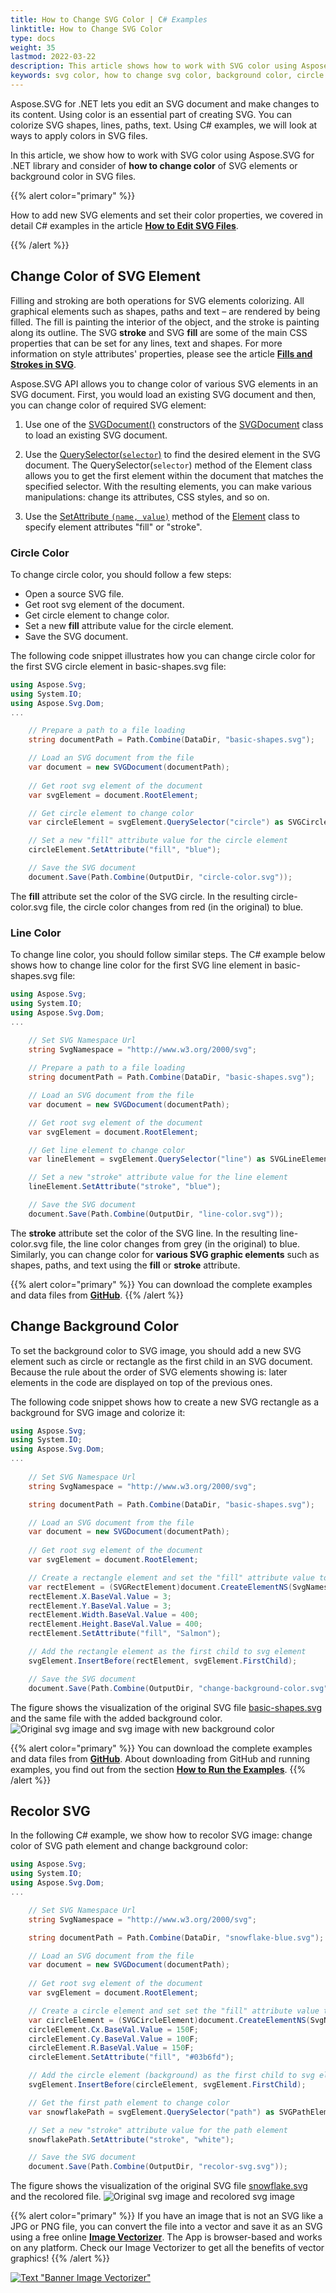 ```yaml
---
title: How to Change SVG Color | C# Examples
linktitle: How to Change SVG Color
type: docs
weight: 35
lastmod: 2022-03-22
description: This article shows how to work with SVG color using Aspose.SVG for .NET library. You will consider detailed C# examples of how to change SVG elements' color or background color in SVG files.
keywords: svg color, how to change svg color, background color, circle color, change background color, c# example, stroke color, fill color, change svg color, line color, color property, svg background color, svg file
---
```

<link href="./../../style.css" rel="stylesheet" type="text/css" />

Aspose.SVG for .NET lets you edit an SVG document and make changes to its content.  Using color is an essential part of creating SVG. You can colorize SVG shapes, lines, paths, text. Using C# examples, we will look at ways to apply colors in SVG files.

In this article, we show how to work with SVG color using Aspose.SVG for .NET library and consider of **how to change color** of SVG elements or background color in SVG files.

{{% alert color="primary" %}} 

How to add new SVG elements and set their color properties, we covered in detail C# examples in the article [**How to Edit SVG Files**](https://docs.aspose.com/svg/net/how-to-work-with-aspose-svg-api/how-to-edit-svg-documents/).

{{% /alert %}} 

## **Change Color of SVG Element**

Filling and stroking are both operations for SVG elements colorizing. All graphical elements such as shapes, paths and text – are rendered by being filled. The fill is painting the interior of the object, and the stroke is painting along its outline. The SVG **stroke** and SVG **fill** are some of the main CSS properties that can be set for any lines, text and shapes. For more information on style attributes' properties, please see the article [**Fills and Strokes in SVG**](https://docs.aspose.com/svg/net/drawing-basics/fills-and-strokes/).

Aspose.SVG API allows you to change color of various SVG elements in an SVG document.  First, you would load an existing SVG document and then, you can change color of required SVG element:

1. Use one of the [SVGDocument()](https://apireference.aspose.com/svg/net/aspose.svg/svgdocument/constructors/10) constructors of the [SVGDocument](https://apireference.aspose.com/net/svg/aspose.svg/svgdocument)  class to load an existing SVG document.  

2. Use the [QuerySelector(`selector`)](https://apireference.aspose.com/svg/net/aspose.svg.dom/element/methods/queryselector)  to find the desired element in the SVG document. The QuerySelector(`selector`) method of the Element class allows you to get the first element within the document that matches the specified selector. With the resulting elements, you can make various manipulations: change its attributes, CSS styles, and so on.

3. Use the  [SetAttribute `(name, value)`](https://apireference.aspose.com/svg/net/aspose.svg.dom/element/methods/setattribute) method of the [Element](https://apireference.aspose.com/svg/net/aspose.svg.dom/element) class to specify element attributes "fill" or "stroke".

### **Circle Color**

To change circle color, you should follow a few steps:

- Open a source SVG file.
- Get root svg element of the document.
- Get circle element to change color.
- Set a new **fill** attribute value for the circle element.
- Save the SVG document.

The following code snippet illustrates how you can change circle color for the first SVG circle element in basic-shapes.svg file:

```c#
using Aspose.Svg;
using System.IO;
using Aspose.Svg.Dom;
...

    // Prepare a path to a file loading
    string documentPath = Path.Combine(DataDir, "basic-shapes.svg");

    // Load an SVG document from the file
    var document = new SVGDocument(documentPath);
    
    // Get root svg element of the document
    var svgElement = document.RootElement;    

    // Get circle element to change color
    var circleElement = svgElement.QuerySelector("circle") as SVGCircleElement;

    // Set a new "fill" attribute value for the circle element
    circleElement.SetAttribute("fill", "blue"); 

	// Save the SVG document
    document.Save(Path.Combine(OutputDir, "circle-color.svg"));
```
The **fill** attribute set the color of the SVG circle. In the resulting circle-color.svg file, the circle color changes from red (in the original) to blue. 

### **Line Color**

To change line color, you should follow similar steps. The C# example below shows how to change line color for the first SVG line element in basic-shapes.svg file:

```c#
using Aspose.Svg;
using System.IO;
using Aspose.Svg.Dom;
...

    // Set SVG Namespace Url
    string SvgNamespace = "http://www.w3.org/2000/svg";
	
	// Prepare a path to a file loading
    string documentPath = Path.Combine(DataDir, "basic-shapes.svg");

    // Load an SVG document from the file
    var document = new SVGDocument(documentPath);

    // Get root svg element of the document
    var svgElement = document.RootElement;

    // Get line element to change color
    var lineElement = svgElement.QuerySelector("line") as SVGLineElement;

    // Set a new "stroke" attribute value for the line element
    lineElement.SetAttribute("stroke", "blue");

    // Save the SVG document
    document.Save(Path.Combine(OutputDir, "line-color.svg"));
```

The **stroke** attribute set the color of the SVG line. In the resulting line-color.svg file, the line color changes from grey (in the original) to blue. Similarly, you can change color for **various SVG graphic elements** such as shapes, paths, and text using the **fill** or **stroke** attribute.

{{% alert color="primary" %}} 
You can download the complete examples and data files from [**GitHub**](https://github.com/aspose-svg/Aspose.SVG-Documentation).
{{% /alert %}} 

## **Change Background Color**

To set the background color to SVG image, you should add a new SVG element such as circle or rectangle as the first child in an SVG document. Because the rule about the order of SVG elements showing is: later elements in the code are displayed on top of the previous ones.

The following code snippet shows how to create a new SVG rectangle as a background for SVG image and colorize it: 
```c#
using Aspose.Svg;
using System.IO;
using Aspose.Svg.Dom;
...
    
    // Set SVG Namespace Url
    string SvgNamespace = "http://www.w3.org/2000/svg";

    string documentPath = Path.Combine(DataDir, "basic-shapes.svg");

    // Load an SVG document from the file
    var document = new SVGDocument(documentPath);
    
    // Get root svg element of the document
    var svgElement = document.RootElement;                

    // Create a rectangle element and set the "fill" attribute value to change background color
    var rectElement = (SVGRectElement)document.CreateElementNS(SvgNamespace, "rect");
    rectElement.X.BaseVal.Value = 3;
    rectElement.Y.BaseVal.Value = 3;
    rectElement.Width.BaseVal.Value = 400;
    rectElement.Height.BaseVal.Value = 400;
    rectElement.SetAttribute("fill", "Salmon");

    // Add the rectangle element as the first child to svg element
    svgElement.InsertBefore(rectElement, svgElement.FirstChild);

    // Save the SVG document
    document.Save(Path.Combine(OutputDir, "change-background-color.svg"));
```

The figure shows the visualization of the original SVG file  [basic-shapes.svg](https://docs.aspose.com/svg/net/how-to-work-with-aspose-svg-api/how-to-edit-svg-documents/basic-shapes.svg) and the same file with the added background color.
![Original svg image and svg image with new background color](background-color.png#center)

{{% alert color="primary" %}} 
You can download the complete examples and data files from [**GitHub**](https://github.com/aspose-svg/Aspose.SVG-Documentation). About downloading from GitHub and running examples, you find out from the section [**How to Run the Examples**](http://docs.aspose.com/svg/net/how-to-run-the-tests).
{{% /alert %}} 

## **Recolor SVG**
In the following C# example, we show how to recolor SVG image: change color of SVG path element and change background color:

```c# 
using Aspose.Svg;
using System.IO;
using Aspose.Svg.Dom;
...

    // Set SVG Namespace Url
    string SvgNamespace = "http://www.w3.org/2000/svg";

    string documentPath = Path.Combine(DataDir, "snowflake-blue.svg");

    // Load an SVG document from the file
    var document = new SVGDocument(documentPath);
    
    // Get root svg element of the document
    var svgElement = document.RootElement;

    // Create a circle element and set set the "fill" attribute value to change background color
    var circleElement = (SVGCircleElement)document.CreateElementNS(SvgNamespace, "circle");
    circleElement.Cx.BaseVal.Value = 150F;
    circleElement.Cy.BaseVal.Value = 100F;
    circleElement.R.BaseVal.Value = 150F;
    circleElement.SetAttribute("fill", "#03b6fd");

    // Add the circle element (background) as the first child to svg element
    svgElement.InsertBefore(circleElement, svgElement.FirstChild);

    // Get the first path element to change color
    var snowflakePath = svgElement.QuerySelector("path") as SVGPathElement;

    // Set a new "stroke" attribute value for the path element
    snowflakePath.SetAttribute("stroke", "white");

    // Save the SVG document
    document.Save(Path.Combine(OutputDir, "recolor-svg.svg"));
```

The figure shows the visualization of the original SVG file  [snowflake.svg](https://docs.aspose.com/svg/net/how-to-work-with-aspose-svg-api/how-to-change-svg-color/snowflake-blue.svg) and the recolored file.
![Original svg image and recolored svg image](change-background-color.png#center)

{{% alert color="primary" %}} 
If you have an image that is not an SVG like a JPG or PNG file, you can convert the file into a vector and save it as an SVG using a free online [**Image Vectorizer**](https://products.aspose.app/svg/image-vectorization). The App is browser-based and works on any platform. Check our Image Vectorizer to get all the benefits of vector graphics!
{{% /alert %}} 

<a href="https://products.aspose.app/svg/image-vectorization" target="_blank">![Text "Banner Image Vectorizer"](../vectorization/image-vectorizer.png#center)</a>

